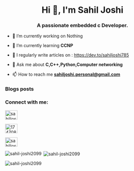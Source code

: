 <h1 align="center">Hi 👋, I'm Sahil Joshi</h1>
<h3 align="center">A passionate embedded c Developer.</h3>

- 🔭 I’m currently working on Nothing

- 🌱 I’m currently learning **CCNP**

- 📝 I regularly write articles on : https://dev.to/sahiljoshi785

- 💬 Ask me about **C,C++,Python,Computer networking**

- 📫 How to reach me **sahiljoshi.personal@gmail.com**


### Blogs posts
<!-- BLOG-POST-LIST:START -->
<!-- BLOG-POST-LIST:END -->

<h3 align="left">Connect with me:</h3>
<p align="left">

<a href="https://dev.to/sahiljoshi785" target="blank"><img align="center" src="https://raw.githubusercontent.com/rahuldkjain/github-profile-readme-generator/master/src/images/icons/Social/devto.svg" alt="sahiljoshi6378" height="30" width="40" /></a>
  

<a href="https://stackoverflow.com/users/17470869" target="blank"><img align="center" src="https://raw.githubusercontent.com/rahuldkjain/github-profile-readme-generator/master/src/images/icons/Social/stack-overflow.svg" alt="17470869" height="30" width="40" /></a>
  

<a href="https://auth.geeksforgeeks.org/user/sahiljoshi6378" target="blank"><img align="center" src="https://raw.githubusercontent.com/rahuldkjain/github-profile-readme-generator/master/src/images/icons/Social/geeks-for-geeks.svg" alt="sahiljoshi6378" height="30" width="40" /></a>
  




<p><img align="left" src="https://github-readme-stats.vercel.app/api/top-langs?username=sahil-joshi2099&show_icons=true&locale=en&layout=compact" alt="sahil-joshi2099" /></p>

<p>&nbsp;<img align="center" src="https://github-readme-stats.vercel.app/api?username=sahil-joshi2099&show_icons=true&locale=en" alt="sahil-joshi2099" /></p>

<p><img align="center" src="https://github-readme-streak-stats.herokuapp.com/?user=sahil-joshi2099&" alt="sahil-joshi2099" /></p>
